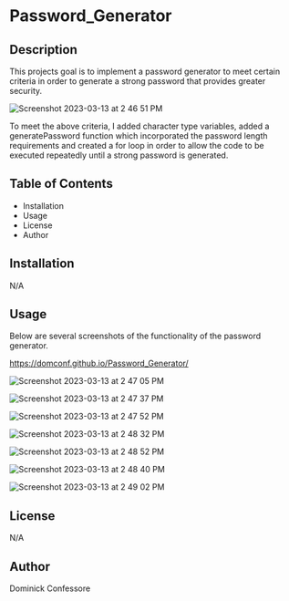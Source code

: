 # Password_Generator

## Description
This projects goal is to implement a password generator to meet certain criteria in order to generate a strong password that provides greater security.

![Screenshot 2023-03-13 at 2 46 51 PM](https://user-images.githubusercontent.com/123976458/224800582-f779de1b-e542-4b55-8c66-ddf4fd37cee5.png)

To meet the above criteria, I added character type variables, added a generatePassword function which incorporated the password length requirements and created a for loop in order to allow the code to be executed repeatedly until a strong password is generated.

## Table of Contents

- Installation
- Usage
- License
- Author

## Installation
N/A

## Usage
Below are several screenshots of the functionality of the password generator.

https://domconf.github.io/Password_Generator/

![Screenshot 2023-03-13 at 2 47 05 PM](https://user-images.githubusercontent.com/123976458/224800634-429bf1a7-1455-4ddd-b3d1-192369548064.png)

![Screenshot 2023-03-13 at 2 47 37 PM](https://user-images.githubusercontent.com/123976458/224800678-4b72a5bc-2055-4824-97fd-87ce2dfbfc89.png)

![Screenshot 2023-03-13 at 2 47 52 PM](https://user-images.githubusercontent.com/123976458/224800771-eb511c2c-2179-4365-b9e0-5dfa3255bccf.png)

![Screenshot 2023-03-13 at 2 48 32 PM](https://user-images.githubusercontent.com/123976458/224800794-e979158d-4a13-4381-b8cf-2568920c6aee.png)

![Screenshot 2023-03-13 at 2 48 52 PM](https://user-images.githubusercontent.com/123976458/224800813-d9e70481-ed93-41aa-aaaf-64314ea6000e.png)

![Screenshot 2023-03-13 at 2 48 40 PM](https://user-images.githubusercontent.com/123976458/224800839-f5d49b7f-9e89-4f6f-9035-b26520d63e25.png)

![Screenshot 2023-03-13 at 2 49 02 PM](https://user-images.githubusercontent.com/123976458/224800866-e7109d1f-2afc-4745-bf68-1beebe60c1de.png)


## License
N/A

## Author
Dominick Confessore
